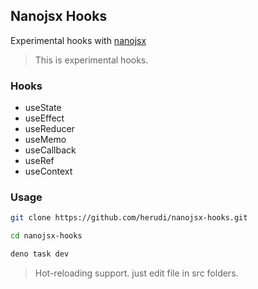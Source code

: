 ## Nanojsx Hooks

Experimental hooks with [nanojsx](https://nanojsx.io)

> This is experimental hooks.

### Hooks

- useState
- useEffect
- useReducer
- useMemo
- useCallback
- useRef
- useContext

### Usage

```bash
git clone https://github.com/herudi/nanojsx-hooks.git

cd nanojsx-hooks

deno task dev
```

> Hot-reloading support. just edit file in src folders.
